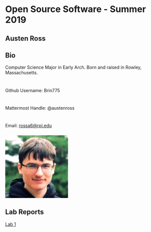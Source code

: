 # Open Source Software - Summer 2019
## Austen Ross

## Bio
Computer Science Major in Early Arch. Born and raised in Rowley, Massachusetts.
#
Github Username: Brin775
#
Mattermost Handle: @austenross
#
Email: rossa6@rpi.edu
###
![Austen](images/me2.jpg)

## Lab Reports
[Lab 1](labs/lab-01/report.md)
